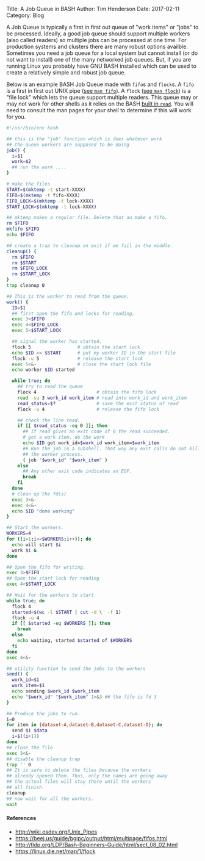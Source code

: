 Title: A Job Queue in BASH
Author: Tim Henderson
Date: 2017-02-11
Category: Blog


A Job Queue is typically a first in first out queue of "work items" or "jobs" to
be processed. Ideally, a good job queue should support multiple workers (also
called readers) so multiple jobs can be processed at one time. For production
systems and clusters there are many robust options availble. Sometimes you need
a job queue for a local system but cannot install (or do not want to install)
one of the many networked job queues. But, if you are running Linux you probably
have GNU BASH installed which can be used to create a relatively simple and
robust job queue.

Below is an example BASH Job Queue made with `fifo`s and `flock`s. A `fifo` is a
first in first out UNIX pipe ([see `man
fifo`](https://linux.die.net/man/4/fifo)). A `flock` ([see `man
flock`](https://linux.die.net/man/1/flock)) is a "file lock" which lets the
queue support multiple readers.  This queue may or may not work for other shells
as it relies on the BASH [built in
`read`](http://tldp.org/LDP/Bash-Beginners-Guide/html/sect\_08\_02.html). You
will need to consult the man pages for your shell to determine if this will work
for you.

```bash
#!/usr/bin/env bash

## this is the "job" function which is does whatever work
## the queue workers are supposed to be doing
job() {
  i=$1
  work=$2
  ## run the work ....
}

# make the files
START=$(mktemp -t start-XXXX)
FIFO=$(mktemp -t fifo-XXXX)
FIFO_LOCK=$(mktemp -t lock-XXXX)
START_LOCK=$(mktemp -t lock-XXXX)

## mktemp makes a regular file. Delete that an make a fifo.
rm $FIFO
mkfifo $FIFO
echo $FIFO

## create a trap to cleanup on exit if we fail in the middle.
cleanup() {
  rm $FIFO
  rm $START
  rm $FIFO_LOCK
  rm $START_LOCK
}
trap cleanup 0

## This is the worker to read from the queue.
work() {
  ID=$1
  ## first open the fifo and locks for reading.
  exec 3<$FIFO
  exec 4<$FIFO_LOCK
  exec 5<$START_LOCK

  ## signal the worker has started.
  flock 5                 # obtain the start lock
  echo $ID >> $START      # put my worker ID in the start file
  flock -u 5              # release the start lock
  exec 5<&-               # close the start lock file
  echo worker $ID started

  while true; do
    ## try to read the queue
    flock 4                      # obtain the fifo lock
    read -su 3 work_id work_item # read into work_id and work_item
    read_status=$?               # save the exit status of read
    flock -u 4                   # release the fifo lock

    ## check the line read.
    if [[ $read_status -eq 0 ]]; then
      ## If read gives an exit code of 0 the read succeeded.
      # got a work item. do the work
      echo $ID got work_id=$work_id work_item=$work_item
      ## Run the job in a subshell. That way any exit calls do not kill
      ## the worker process.
      ( job "$work_id" "$work_item" )
    else
      ## Any other exit code indicates an EOF.
      break
    fi
  done
  # clean up the fd(s)
  exec 3<&-
  exec 4<&-
  echo $ID "done working"
}

## Start the workers.
WORKERS=4
for ((i=1;i<=$WORKERS;i++)); do
  echo will start $i
  work $i &
done

## Open the fifo for writing.
exec 3>$FIFO
## Open the start lock for reading
exec 4<$START_LOCK

## Wait for the workers to start
while true; do
  flock 4
  started=$(wc -l $START | cut -d \  -f 1)
  flock -u 4
  if [[ $started -eq $WORKERS ]]; then
    break
  else
    echo waiting, started $started of $WORKERS
  fi
done
exec 4<&-

## utility function to send the jobs to the workers
send() {
  work_id=$1
  work_item=$1
  echo sending $work_id $work_item
  echo "$work_id" "$work_item" 1>&3 ## the fifo is fd 3
}

## Produce the jobs to run.
i=0
for item in {dataset-A,dataset-B,dataset-C,dataset-D}; do
  send $i $data
  i=$((i+1))
done
## close the filo
exec 3<&-
## disable the cleanup trap
trap '' 0
## It is safe to delete the files because the workers
## already opened them. Thus, only the names are going away
## the actual files will stay there until the workers
## all finish.
cleanup
## now wait for all the workers.
wait
```

#### References

- <http://wiki.osdev.org/Unix_Pipes>
- <https://beej.us/guide/bgipc/output/html/multipage/fifos.html>
- <http://tldp.org/LDP/Bash-Beginners-Guide/html/sect_08_02.html>
- <https://linux.die.net/man/1/flock>

